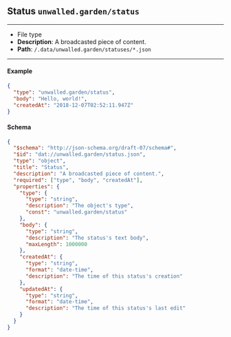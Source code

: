 ## Status `unwalled.garden/status`

---

 - File type
 - **Description**: A broadcasted piece of content.
 - **Path**: `/.data/unwalled.garden/statuses/*.json`

---

#### Example

```json
{
  "type": "unwalled.garden/status",
  "body": "Hello, world!",
  "createdAt": "2018-12-07T02:52:11.947Z"
}
```

#### Schema

```json
{
  "$schema": "http://json-schema.org/draft-07/schema#",
  "$id": "dat://unwalled.garden/status.json",
  "type": "object",
  "title": "Status",
  "description": "A broadcasted piece of content.",
  "required": ["type", "body", "createdAt"],
  "properties": {
    "type": {
      "type": "string",
      "description": "The object's type",
      "const": "unwalled.garden/status"
    },
    "body": {
      "type": "string",
      "description": "The status's text body",
      "maxLength": 1000000
    },
    "createdAt": {
      "type": "string",
      "format": "date-time",
      "description": "The time of this status's creation"
    },
    "updatedAt": {
      "type": "string",
      "format": "date-time",
      "description": "The time of this status's last edit"
    }
  }
}
```